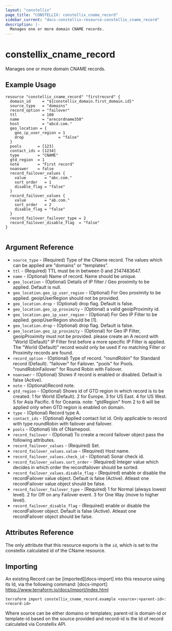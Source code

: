 ```yaml
---
layout: "constellix"
page_title: "CONSTELLIX: constellix_cname_record"
sidebar_current: "docs-constellix-resource-constellix_cname_record"
description: |-
  Manages one or more domain CNAME records.
---
```


# constellix_cname_record
Manages one or more domain CNAME records.

## Example Usage ##

```hcl
resource "constellix_cname_record" "firstrecord" {
  domain_id     = "${constellix_domain.first_domain.id}"
  source_type   = "domains"
  record_option = "failover"
  ttl           = 100
  name          = "arecordname350"
  host          = "abcd.com."
  geo_location = {
    geo_ip_user_region = 1
    drop               = "false"
  }
  pools       = [123]
  contact_ids = [1234]
  type        = "CNAME"
  gtd_region  = 1
  note        = "First record"
  noanswer    = false
  record_failover_values {
    value        = "abc.com."
    sort_order   = 1
    disable_flag = "false"
  }
  record_failover_values {
    value        = "ab.com."
    sort_order   = 2
    disable_flag = "false"
  }
  record_failover_failover_type = 2
  record_failover_disable_flag  = "false"
}


```

## Argument Reference ##
* `source_type` - (Required) Type of the CName record. The values which can be applied are "domains" or "templates".
* `ttl` - (Required) TTL must be in between 0 and 2147483647.
* `name` - (Optional) Name of record. Name should be unique.
* `geo_location` - (Optional) Details of IP filter / Geo proximity to be applied. Default is null.
* `geo_location.geo_ip_user_region` - (Optional) For Geo proximity to be applied. geoipUserRegion should not be provided.
* `geo_location.drop` - (Optional) drop flag. Default is false.
* `geo_location.geo_ip_proximity` - (Optional) a valid geoipProximity id.
* `geo_location.geo_ip_user_region` - (Optional) For Geo IP Filter to be applied. geoipUserRegion should be [1].
* `geo_location.drop` - (Optional) drop flag. Default is false.
* `geo_location.geo_ip_proximity` - (Optional) for Geo IP Filter, geoipProximity must not be provided. please create an A record with "World (Default)" IP Filter first before a more specific IP Filter is applied. The "World (Default)" record would only be used if no matching Filter or Proximity records are found.
* `record_option` - (Optional) Type of record. "roundRobin" for Standard record (Default). "failover" for Failover. "pools" for Pools. "roundRobinFailover" for Round Robin with Failover.
* `noanswer` - (Optional) Shows if record is enabled or disabled. Default is false (Active).
* `note` - (Optional)Record note.
* `gtd_region` - (Optional) Shows id of GTD region in which record is to be created. 1 for World (Default). 2 for Europe. 3 for US East. 4 for US West. 5 for Asia Pacific. 6 for Oceania. note: "gtdRegion" from 2 to 6 will be applied only when GTD region is enabled on domain.
* `type` - (Optional) Record type A.
* `contact_ids` - (Optional) Applied contact list id. Only applicable to record with type roundRobin with failover and failover.
* `pools` - (Optional) Ids of CNamepool.
* `record_failover` - (Optional) To create a record failover object pass the following attributes.
* `record_failover_values` - (Required) Set. 
* `record_failover_values.value` - (Required) Host name.
* `record_failover_values.check_id` - (Optional) Sonar check id.
* `record_failover_values.sort_order` - (Required) Integer value which decides in which order the recordfailover should be sorted.
* `record_failover_values.disable_flag` - (Required) enable or disable the recordFailover value object. Default is false (Active). Atleast one recordFailover value object should be false.
* `record_failover_failover_type` - (Required) 1 for Normal (always lowest level). 2 for Off on any Failover event. 3 for One Way (move to higher level).
* `record_failover_disable_flag` - (Required) enable or disable the recordFailover object. Default is false (Active). Atleast one recordFailover object should be false.

## Attributes Reference
The only attribute that this resource exports is the `id`, which is set to the constellix calculated id of the CName resource.

## Importing ##

An existing Record can be [imported][docs-import] into this resource using its Id, via the following command:
[docs-import]: https://www.terraform.io/docs/import/index.html


```
terraform import constellix_cname_record.example <source>:<parent-id>:<record-id>
```

Where source can be either domains or templates; parent-id is domain-id or template-id based on the source provided and record-id is the Id of record calculated via Constellix API.